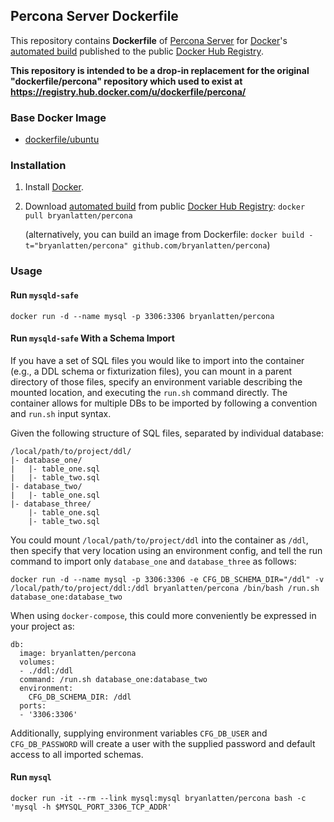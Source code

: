 ## Percona Server Dockerfile


This repository contains **Dockerfile** of [Percona Server](http://www.percona.com/software/percona-server) for [Docker](https://www.docker.com/)'s [automated build](https://registry.hub.docker.com/u/bryanlatten/percona/) published to the public [Docker Hub Registry](https://registry.hub.docker.com/).

**This repository is intended to be a drop-in replacement for the original "dockerfile/percona" repository which used to exist at https://registry.hub.docker.com/u/dockerfile/percona/**


### Base Docker Image

* [dockerfile/ubuntu](http://dockerfile.github.io/#/ubuntu)


### Installation

1. Install [Docker](https://www.docker.com/).

2. Download [automated build](https://registry.hub.docker.com/u/bryanlatten/percona/) from public [Docker Hub Registry](https://registry.hub.docker.com/): `docker pull bryanlatten/percona`

   (alternatively, you can build an image from Dockerfile: `docker build -t="bryanlatten/percona" github.com/bryanlatten/percona`)


### Usage

#### Run `mysqld-safe`

    docker run -d --name mysql -p 3306:3306 bryanlatten/percona

#### Run `mysqld-safe` With a Schema Import

If you have a set of SQL files you would like to import into the container (e.g., a DDL schema or fixturization files), you can mount in a parent directory of those files, specify an environment variable describing the mounted location, and executing the `run.sh` command directly.  The container allows for multiple DBs to be imported by following a convention and `run.sh` input syntax.

Given the following structure of SQL files, separated by individual database:

```
/local/path/to/project/ddl/
|- database_one/
|   |- table_one.sql
|   |- table_two.sql
|- database_two/
|   |- table_one.sql
|- database_three/
    |- table_one.sql
    |- table_two.sql
```

You could mount `/local/path/to/project/ddl` into the container as `/ddl`, then specify that very location using an environment config, and tell the run command to import only `database_one` and `database_three` as follows:

    docker run -d --name mysql -p 3306:3306 -e CFG_DB_SCHEMA_DIR="/ddl" -v /local/path/to/project/ddl:/ddl bryanlatten/percona /bin/bash /run.sh database_one:database_two

When using `docker-compose`, this could more conveniently be expressed in your project as:

```
db:
  image: bryanlatten/percona
  volumes:
  - ./ddl:/ddl
  command: /run.sh database_one:database_two
  environment:
    CFG_DB_SCHEMA_DIR: /ddl
  ports:
  - '3306:3306'
```

Additionally, supplying environment variables `CFG_DB_USER` and `CFG_DB_PASSWORD` will create a user with the supplied password and default access to all imported schemas.


#### Run `mysql`

    docker run -it --rm --link mysql:mysql bryanlatten/percona bash -c 'mysql -h $MYSQL_PORT_3306_TCP_ADDR'

